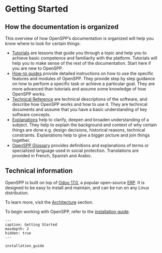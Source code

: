 # Getting Started

## How the documentation is organized

This overview of how OpenSPP’s documentation is organized will help you know where to look for certain things:

- [Tutorials](https://docs.openspp.org/tutorial/) are lessons that guide you through a topic and help you to achieve basic competence and familiarity with the platform. Tutorials will help you to make sense of the rest of the documentation. Start here if you are new to OpenSPP.
- [How-to guides](https://docs.openspp.org/howto/) provide detailed instructions on how to use the specific features and modules of OpenSPP. They provide step by step guidance on how to perform a specific task or achieve a particular goal. They are more advanced than tutorials and assume some knowledge of how OpenSPP works.
- [Technical Reference](https://docs.openspp.org/technical_reference/) are technical descriptions of the software, and describe how OpenSPP works and how to use it. They are technical documents and assume that you have a basic understanding of key software concepts.
- [Explanations](https://docs.openspp.org/explanation/) help to clarify, deepen and broaden understanding of a subject. They help to explain the background and context of why certain things are done e.g. design decisions, historical reasons, technical constraints. Explanations help to give a bigger picture and join things together.
- [OpenSPP Glossary](https://docs.openspp.org/glossary.html) provides definitions and explanations of terms or specialized language used in social protection. Translations are provided in French, Spanish and Arabic.

## Technical information

OpenSPP is built on top of [Odoo 17.0](https://www.odoo.com/documentation/17.0/), a popular open-source [ERP](https://en.wikipedia.org/wiki/Enterprise_resource_planning). It is designed to be easy to install and maintain, and can be run on any Linux distribution.

To learn more, visit the [Architecture](https://docs.openspp.org/technical_reference/architecture.html) section.

To begin working with OpenSPP, refer to the [installation guide](https://docs.openspp.org/getting_started/installation_guide.html).

```{toctree}
---
caption: Getting Started
maxdepth: 2
hidden: true
---

installation_guide
```
